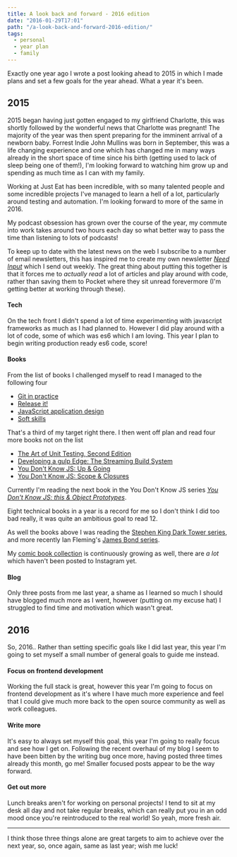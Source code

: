 ```yaml
---
title: A look back and forward - 2016 edition
date: "2016-01-29T17:01"
path: "/a-look-back-and-forward-2016-edition/"
tags:
  - personal
  - year plan
  - family
---
```


Exactly one year ago I wrote a post looking ahead to 2015 in which I made plans and set a few goals for the year ahead. What a year it's been.

## 2015

2015 began having just gotten engaged to my girlfriend Charlotte, this was shortly followed by the wonderful news that Charlotte was pregnant! The majority of the year was then spent preparing for the imminent arrival of a newborn baby. Forrest Indie John Mullins was born in September, this was a life changing experience and one which has changed me in many ways already in the short space of time since his birth (getting used to lack of sleep being one of them!), I'm looking forward to watching him grow up and spending as much time as I can with my family.

Working at Just Eat has been incredible, with so many talented people and some incredible projects I've managed to learn a hell of a lot, particularly around testing and automation. I'm looking forward to more of the same in 2016.

My podcast obsession has grown over the course of the year, my commute into work takes around two hours each day so what better way to pass the time than listening to lots of podcasts!

To keep up to date with the latest news on the web I subscribe to a number of email newsletters, this has inspired me to create my own newsletter [_Need Input_](/newsletter) which I send out weekly. The great thing about putting this together is that it forces me to _actually read_ a lot of articles and play around with code, rather than saving them to Pocket where they sit unread forevermore (I'm getting better at working through these).

#### Tech

On the tech front I didn't spend a lot of time experimenting with javascript frameworks as much as I had planned to. However I did play around with a lot of code, some of which was es6 which I am loving. This year I plan to begin writing production ready es6 code, score!

#### Books

From the list of books I challenged myself to read I managed to the following four

- [Git in practice](https://www.manning.com/books/git-in-practice)
- [Release it!](https://pragprog.com/book/mnee/release-it)
- [JavaScript application design](https://www.manning.com/books/javascript-application-design)
- [Soft skills](https://www.manning.com/books/soft-skills)

That's a third of my target right there. I then went off plan and read four more books not on the list

- [The Art of Unit Testing, Second Edition](https://www.manning.com/books/the-art-of-unit-testing-second-edition)
- [Developing a gulp Edge: The Streaming Build System](http://shop.oreilly.com/product/9781939902146.do)
- [You Don't Know JS: Up & Going](http://shop.oreilly.com/product/0636920039303.do)
- [You Don't Know JS: Scope & Closures](http://shop.oreilly.com/product/0636920026327.do)

Currently I'm reading the next book in the You Don't Know JS series [_You Don't Know JS: this & Object Prototypes_](http://shop.oreilly.com/product/0636920033738.do).

Eight technical books in a year is a record for me so I don't think I did too bad really, it was quite an ambitious goal to read 12.

As well the books above I was reading the [Stephen King Dark Tower series](http://stephenking.com/darktower/book/), and more recently Ian Fleming's [James Bond series](http://www.ianfleming.com/books/).

My [comic book collection](https://www.instagram.com/modernagecomic/) is continuously growing as well, there are _a lot_ which haven't been posted to Instagram yet.

#### Blog

Only three posts from me last year, a shame as I learned so much I should have blogged much more as I went, however (putting on my excuse hat) I struggled to find time and motivation which wasn't great.

## 2016

So, 2016.. Rather than setting specific goals like I did last year, this year I'm going to set myself a small number of general goals to guide me instead.

#### Focus on frontend development

Working the full stack is great, however this year I'm going to focus on frontend development as it's where I have much more experience and feel that I could give much more back to the open source community as well as work colleagues.

#### Write more

It's easy to always set myself this goal, this year I'm going to really focus and see how I get on. Following the recent overhaul of my blog I seem to have been bitten by the writing bug once more, having posted three times already this month, go me! Smaller focused posts appear to be the way forward.

#### Get out more

Lunch breaks aren't for working on personal projects! I tend to sit at my desk all day and not take regular breaks, which can really put you in an odd mood once you're reintroduced to the real world! So yeah, more fresh air.

---

I think those three things alone are great targets to aim to achieve over the next year, so, once again, same as last year; wish me luck!
